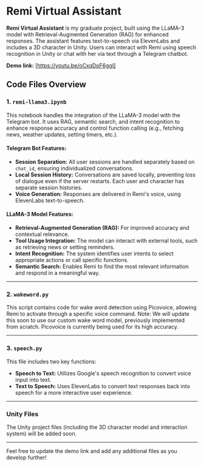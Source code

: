 # Remi Virtual Assistant

**Remi Virtual Assistant** is my graduate project, built using the LLaMA-3 model with Retrieval-Augmented Generation (RAG) for enhanced responses. The assistant features text-to-speech via ElevenLabs and includes a 3D character in Unity. Users can interact with Remi using speech recognition in Unity or chat with her via text through a Telegram chatbot.

**Demo link:** [https://youtu.be/oCxqDoF6ggI]

## Code Files Overview

### 1. `remi-llama3.ipynb`
This notebook handles the integration of the LLaMA-3 model with the Telegram bot. It uses RAG, semantic search, and intent recognition to enhance response accuracy and control function calling (e.g., fetching news, weather updates, setting timers, etc.).

#### Telegram Bot Features:
- **Session Separation:** All user sessions are handled separately based on `chat_id`, ensuring individualized conversations.
- **Local Session History:** Conversations are saved locally, preventing loss of dialogue even if the server restarts. Each user and character has separate session histories.
- **Voice Generation:** Responses are delivered in Remi's voice, using ElevenLabs text-to-speech.

#### LLaMA-3 Model Features:
- **Retrieval-Augmented Generation (RAG):** For improved accuracy and contextual relevance.
- **Tool Usage Integration:** The model can interact with external tools, such as retrieving news or setting reminders.
- **Intent Recognition:** The system identifies user intents to select appropriate actions or call specific functions.
- **Semantic Search:** Enables Remi to find the most relevant information and respond in a meaningful way.

---

### 2. `wakeword.py`
This script contains code for wake word detection using Picovoice, allowing Remi to activate through a specific voice command. Note: We will update this soon to use our custom wake word model, previously implemented from scratch. Picovoice is currently being used for its high accuracy.

---

### 3. `speech.py`
This file includes two key functions:
- **Speech to Text:** Utilizes Google's speech recognition to convert voice input into text.
- **Text to Speech:** Uses ElevenLabs to convert text responses back into speech for a more interactive user experience.

---

### Unity Files
The Unity project files (including the 3D character model and interaction system) will be added soon.

---

Feel free to update the demo link and add any additional files as you develop further!
